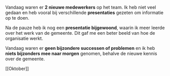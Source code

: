 Vandaag waren er **2 nieuwe medewerkers** op het team. Ik heb niet veel gedaan en heb vooral bij verschillende **presentaties** gezeten om informatie op te doen.

Na de pauze heb ik nog een **presentatie bijgewoond**, waarin ik meer leerde over het werk van de gemeente. Dit gaf me een beter beeld van hoe de organisatie werkt.

Vandaag waren er **geen bijzondere successen of problemen** en ik heb **niets bijzonders mee naar morgen** genomen, behalve de nieuwe kennis over de gemeente.


[[Oktober]]
